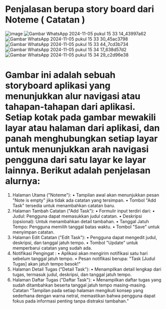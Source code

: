 # Penjalasan berupa story board dari Noteme ( Catatan )
![image](https://github.com/user-attachments/assets/07768e95-e778-48dc-bcd2-760f5baadc12)
![Gambar WhatsApp 2024-11-05 pukul 15 33 14_43997a62](https://github.com/user-attachments/assets/9b8e23d6-00d0-47f5-b6bc-ab417664636a)
![Gambar WhatsApp 2024-11-05 pukul 15 33 30_45ac3798](https://github.com/user-attachments/assets/4ffbbb40-ee2b-4b62-b7ca-aa884bdc5bc3)
![Gambar WhatsApp 2024-11-05 pukul 15 33 44_7cd3b734](https://github.com/user-attachments/assets/c75cc99a-31db-48fb-af3e-a5d9c4b54f83)
![Gambar WhatsApp 2024-11-05 pukul 15 34 17_638d57d2](https://github.com/user-attachments/assets/3717dd14-4eb5-4aa5-af93-1967bd023057)
![Gambar WhatsApp 2024-11-05 pukul 15 34 29_c2d96e38](https://github.com/user-attachments/assets/d3aa1690-2976-416e-ae9c-6741f61a667c)
# Gambar ini adalah sebuah storyboard aplikasi yang menunjukkan alur navigasi atau tahapan-tahapan dari aplikasi. Setiap kotak pada gambar mewakili layar atau halaman dari aplikasi, dan panah menghubungkan setiap layar untuk menunjukkan arah navigasi pengguna dari satu layar ke layar lainnya. Berikut adalah penjelasan alurnya:
1. Halaman Utama ("Noteme"):
•	Tampilan awal akan menunjukkan pesan "Note is empty" jika tidak ada catatan yang tersimpan.
•	Tombol "Add Task" tersedia untuk menambahkan catatan baru.
2. Halaman Tambah Catatan ("Add Task"):
•	Formulir input terdiri dari:
•	Judul: Pengguna dapat memasukkan judul catatan.
•	Deskripsi (opsional): Untuk menambahkan detail tambahan.
•	Tanggal Jatuh Tempo: Pengguna memilih tanggal batas waktu.
•	Tombol "Save" untuk menyimpan catatan.
3. Halaman Edit Catatan ("Edit Task"):
•	Pengguna dapat mengedit judul, deskripsi, dan tanggal jatuh tempo.
•	Tombol "Update" untuk memperbarui catatan yang sudah ada.
4. Notifikasi Pengingat :
•	Aplikasi akan mengirim notifikasi satu hari sebelum tanggal jatuh tempo.
•	Pesan notifikasi berupa: "Task [Judul Tugas] akan jatuh tempo besok!"
5. Halaman Detail Tugas ("Detail Task"):
•	Menampilkan detail lengkap dari tugas, termasuk judul, deskripsi, dan tanggal jatuh tempo.
6. Halaman Daftar Tugas ("Daftar Task"):
•	Menampilkan daftar tugas yang sudah ditambahkan beserta tanggal jatuh tempo masing-masing.
Catatan “Tampilan pada setiap halaman mengikuti konsep yang sederhana dengan warna netral, memastikan bahwa pengguna dapat fokus pada informasi penting tanpa distraksi tambahan.”


